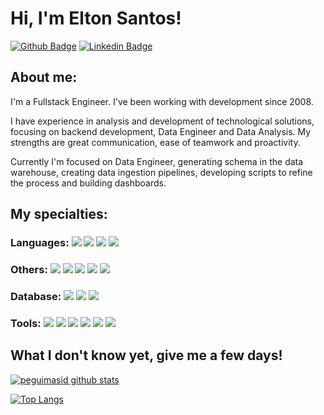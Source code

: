 # Hi, I'm Elton Santos!

[![Github Badge](https://img.shields.io/badge/-Github-000?style=flat-square&logo=Github&logoColor=white&link=https://github.com/seltons1)](https://github.com/seltons1)
[![Linkedin Badge](https://img.shields.io/badge/-LinkedIn-blue?style=flat-square&logo=Linkedin&logoColor=white&link=https://www.linkedin.com/in/seltons1/?locale=en_US)](https://www.linkedin.com/in/seltons1/?locale=en_US)

## About me:

I'm a Fullstack Engineer. I've been working with development since 2008.

I have experience in analysis and development of technological solutions, focusing on backend development, Data Engineer and Data Analysis. My strengths are great communication, ease of teamwork and proactivity.

Currently I'm focused on Data Engineer, generating schema in the data warehouse, creating data ingestion pipelines, developing scripts to refine the process and building dashboards.

## My specialties:

### Languages: <img src="https://img.shields.io/badge/PHP%20-%23007ACC.svg?&style=for-the-badge&logo=php&logoColor=white"/> <img src="https://img.shields.io/badge/Python%20-%23FA5858.svg?&style=for-the-badge&logo=python&logoColor=white"/> <img src="https://img.shields.io/badge/Java%20-%236E6E6E.svg?&style=for-the-badge&logo=java&logoColor=white"/> <img src="https://img.shields.io/badge/javascript%20-%23323330.svg?&style=for-the-badge&logo=javascript&logoColor=%23F7DF1E"/> 

### Others: <img src="https://img.shields.io/badge/Laravel%20-%23007ACC.svg?&style=for-the-badge&logo=laravel&logoColor=white"/> <img src="https://img.shields.io/badge/react_native%20-%2320232a.svg?&style=for-the-badge&logo=react&logoColor=%2361DAFB"/> <img src ="https://img.shields.io/badge/plsql-%234ea94b.svg?&style=for-the-badge&logo=oracle&logoColor=white"/> <img src="https://img.shields.io/badge/html5%20-%23E34F26.svg?&style=for-the-badge&logo=html5&logoColor=white"/> <img src="https://img.shields.io/badge/css3%20-%231572B6.svg?&style=for-the-badge&logo=css3&logoColor=white"/>  

### Database: <img src="https://img.shields.io/badge/oracle%20-%23E34F26.svg?&style=for-the-badge&logo=oracle&logoColor=white"/> <img src ="https://img.shields.io/badge/postgres-%23316192.svg?&style=for-the-badge&logo=postgresql&logoColor=white"/> <img src ="https://img.shields.io/badge/mysql-%2307405e.svg?&style=for-the-badge&logo=mysql&logoColor=white"/>

### Tools: <img src="https://img.shields.io/badge/git%20-F05032.svg?&style=for-the-badge&logo=git&logoColor=white"/> <img src="https://img.shields.io/badge/github%20-%23121011.svg?&style=for-the-badge&logo=github&logoColor=white"/> <img src="https://img.shields.io/badge/docker%20-%230db7ed.svg?&style=for-the-badge&logo=docker&logoColor=white"/> <img src="https://img.shields.io/badge/Pentaho_pdi%20-%23430098.svg?&style=for-the-badge&logo=pentaho&logoColor=white"/> <img src="https://img.shields.io/badge/Qliksense-00C7B7?style=for-the-badge&logo=Qliksense&logoColor=white" /> <img src="https://img.shields.io/badge/Qlikview-%230167ff.svg?&style=for-the-badge&logo=Qlikview&logoColor=white"/>

## What I don't know yet, give me a few days!

[![peguimasid github stats](https://github-readme-stats.vercel.app/api?username=seltons1&show_icons=true&title_color=fff&icon_color=37aaff&text_color=f8f8f2&bg_color=171c24&count_private=true)](https://github.com/seltons1)

[![Top Langs](https://github-readme-stats.vercel.app/api/top-langs/?username=seltons1&layout=compact&title_color=fff&text_color=f8f8f2&hide=java&bg_color=171c24)](https://github.com/seltons1)
